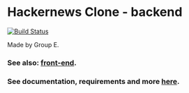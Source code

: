# Hackernews Clone - backend
[![Build Status](http://94.130.57.246:8080/buildStatus/icon?job=Hackernews)](http://94.130.57.246:8080/job/Hackernews/)

Made by Group E.

### See also: [front-end](https://github.com/KIMB0/LSD_frontend).

### See documentation, requirements and more [here](https://github.com/KIMB0/LSD_frontend/tree/master/Documents).
